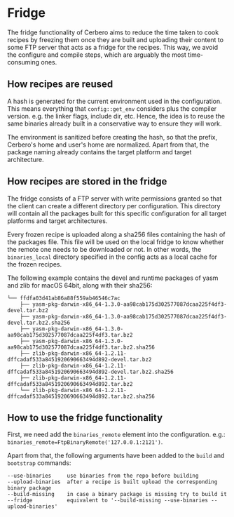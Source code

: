 # Fridge

The fridge functionality of Cerbero aims to reduce the time taken to cook recipes by freezing them once they are built and uploading their content to some FTP server that acts as a fridge for the recipes. This way, we avoid the configure and compile steps, which are arguably the most time-consuming ones.

## How recipes are reused

A hash is generated for the current environment used in the configuration. This means everything that `config::get_env` considers plus the compiler version. e.g. the linker flags, include dir, etc. Hence, the idea is to reuse the same binaries already built in a conservative way to ensure they will work.

The environment is sanitized before creating the hash, so that the prefix, Cerbero's home and user's home are normalized. Apart from that, the package naming already contains the target platform and target architecture.

## How recipes are stored in the fridge

The fridge consists of a FTP server with write permissions granted so that the client can create a different directory per configuration. This directory will contain all the packages built for this specific configuration for all target platforms and target architectures.

Every frozen recipe is uploaded along a sha256 files containing the hash of the packages file. This file will be used on the local fridge to know whether the remote one needs to be downloaded or not. In other words, the `binaries_local` directory specified in the config acts as a local cache for the frozen recipes.

The following example contains the devel and runtime packages of yasm and zlib for macOS 64bit, along with their sha256:

```
└── ffdfa03d41ab86a88f559ab46546c7ac
    ├── yasm-pkg-darwin-x86_64-1.3.0-aa98cab175d302577087dcaa225f4df3-devel.tar.bz2
    ├── yasm-pkg-darwin-x86_64-1.3.0-aa98cab175d302577087dcaa225f4df3-devel.tar.bz2.sha256
    ├── yasm-pkg-darwin-x86_64-1.3.0-aa98cab175d302577087dcaa225f4df3.tar.bz2
    ├── yasm-pkg-darwin-x86_64-1.3.0-aa98cab175d302577087dcaa225f4df3.tar.bz2.sha256
    ├── zlib-pkg-darwin-x86_64-1.2.11-dffcadaf533a8451920690663494d892-devel.tar.bz2
    ├── zlib-pkg-darwin-x86_64-1.2.11-dffcadaf533a8451920690663494d892-devel.tar.bz2.sha256
    ├── zlib-pkg-darwin-x86_64-1.2.11-dffcadaf533a8451920690663494d892.tar.bz2
    └── zlib-pkg-darwin-x86_64-1.2.11-dffcadaf533a8451920690663494d892.tar.bz2.sha256
```

## How to use the fridge functionality

First, we need add the `binaries_remote` element into the configuration. e.g.: `binaries_remote=FtpBinaryRemote('127.0.0.1:2121')`.

Apart from that, the following arguments have been added to the `build` and `bootstrap` commands:

```
--use-binaries     use binaries from the repo before building
--upload-binaries  after a recipe is built upload the corresponding binary package
--build-missing    in case a binary package is missing try to build it
--fridge           equivalent to '--build-missing --use-binaries --upload-binaries'
```